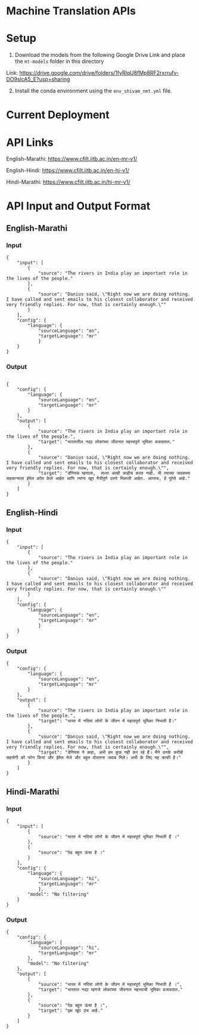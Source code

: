 # Machine Translation APIs

# Setup

1. Download the models from the following Google Drive Link and place the `mt-models` folder in this directory

Link: https://drive.google.com/drive/folders/1fyRlqU8fMp8RF2rxrrufv-DO9slcA5_E?usp=sharing

2. Install the conda environment using the `env_shivam_nmt.yml` file.


# Current Deployment

# API Links

English-Marathi: https://www.cfilt.iitb.ac.in/en-mr-v1/

English-Hindi: https://www.cfilt.iitb.ac.in/en-hi-v1/

Hindi-Marathi: https://www.cfilt.iitb.ac.in/hi-mr-v1/

# API Input and Output Format

## English-Marathi

### Input

```
{
    "input": [
        {
            "source": "The rivers in India play an important role in the lives of the people."
        },
        {
            "source": "Danius said, \"Right now we are doing nothing. I have called and sent emails to his closest collaborator and received very friendly replies. For now, that is certainly enough.\""
        }
    ],
    "config": {
        "language": {
            "sourceLanguage": "en",
            "targetLanguage": "mr"
            }
    }
}
```

### Output

```

{
    "config": {
        "language": {
            "sourceLanguage": "en",
            "targetLanguage": "mr"
        }
    },
    "output": [
        {
            "source": "The rivers in India play an important role in the lives of the people.",
            "target": "भारतातील नद्या लोकांच्या जीवनात महत्त्वपूर्ण भूमिका बजावतात."
        },
        {
            "source": "Danius said, \"Right now we are doing nothing. I have called and sent emails to his closest collaborator and received very friendly replies. For now, that is certainly enough.\"",
            "target": "डॅनियस म्हणाला,  सध्या आम्ही काहीच करत नाही. मी त्याच्या जवळच्या सहकाऱ्याला ईमेल कॉल केले आहेत आणि त्यांना खूप मैत्रीपूर्ण उत्तरे मिळाली आहेत. आत्ताच, हे पुरेसे आहे."
        }
    ]
}

```

## English-Hindi

### Input

```
{
    "input": [
        {
            "source": "The rivers in India play an important role in the lives of the people."
        },
        {
            "source": "Danius said, \"Right now we are doing nothing. I have called and sent emails to his closest collaborator and received very friendly replies. For now, that is certainly enough.\""
        }
    ],
    "config": {
        "language": {
            "sourceLanguage": "en",
            "targetLanguage": "mr"
            }
    }
}
```

### Output

```
{
    "config": {
        "language": {
            "sourceLanguage": "en",
            "targetLanguage": "mr"
        }
    },
    "output": [
        {
            "source": "The rivers in India play an important role in the lives of the people.",
            "target": "भारत में नदियां लोगों के जीवन में महत्वपूर्ण भूमिका निभाती हैं।"
        },
        {
            "source": "Danius said, \"Right now we are doing nothing. I have called and sent emails to his closest collaborator and received very friendly replies. For now, that is certainly enough.\"",
            "target": "डेनियस ने कहा, अभी हम कुछ नहीं कर रहे हैं। मैंने उनके करीबी सहयोगी को फोन किया और ईमेल भेजे और बहुत दोस्ताना जवाब मिले। अभी के लिए यह काफी है।"
        }
    ]
}
```

## Hindi-Marathi

### Input
```
{
    "input": [
        {
            "source": "भारत में नदियां लोगों के जीवन में महत्वपूर्ण भूमिका निभाती हैं ।"
        },
        {
            "source": "पेड़ बहुत ऊंचा है ।"
        }
    ],
    "config": {
        "language": {
            "sourceLanguage": "hi",
            "targetLanguage": "mr"
            },
        "model": "No filtering"
    }
}
```

### Output

```
{
    "config": {
        "language": {
            "sourceLanguage": "hi",
            "targetLanguage": "mr"
        },
        "model": "No filtering"
    },
    "output": [
        {
            "source": "भारत में नदियां लोगों के जीवन में महत्वपूर्ण भूमिका निभाती हैं ।",
            "target": "भारतात नद्या म्हणजे लोकांच्या जीवनात महत्त्वाची भूमिका बजावतात."
        },
        {
            "source": "पेड़ बहुत ऊंचा है ।",
            "target": "वृक्ष खूप उंच आहे."
        }
    ]
}
```